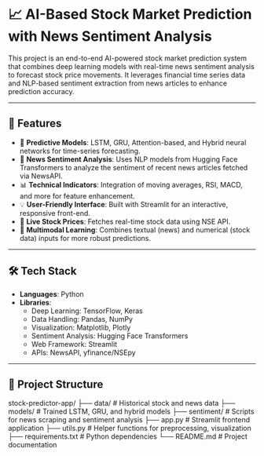 # 📈 AI-Based Stock Market Prediction with News Sentiment Analysis

This project is an end-to-end AI-powered stock market prediction system that combines deep learning models with real-time news sentiment analysis to forecast stock price movements. It leverages financial time series data and NLP-based sentiment extraction from news articles to enhance prediction accuracy.

---

## 🚀 Features

- 🔮 **Predictive Models**: LSTM, GRU, Attention-based, and Hybrid neural networks for time-series forecasting.
- 📰 **News Sentiment Analysis**: Uses NLP models from Hugging Face Transformers to analyze the sentiment of recent news articles fetched via NewsAPI.
- 📊 **Technical Indicators**: Integration of moving averages, RSI, MACD, and more for feature enhancement.
- 💡 **User-Friendly Interface**: Built with Streamlit for an interactive, responsive front-end.
- 🔄 **Live Stock Prices**: Fetches real-time stock data using NSE API.
- 🧠 **Multimodal Learning**: Combines textual (news) and numerical (stock data) inputs for more robust predictions.

---

## 🛠️ Tech Stack

- **Languages**: Python
- **Libraries**: 
  - Deep Learning: TensorFlow, Keras
  - Data Handling: Pandas, NumPy
  - Visualization: Matplotlib, Plotly
  - Sentiment Analysis: Hugging Face Transformers
  - Web Framework: Streamlit
  - APIs: NewsAPI, yfinance/NSEpy

---

## 📂 Project Structure

 stock-predictor-app/ ├── data/ # Historical stock and news data ├── models/ # Trained LSTM, GRU, and hybrid models ├── sentiment/ # Scripts for news scraping and sentiment analysis ├── app.py # Streamlit frontend application ├── utils.py # Helper functions for preprocessing, visualization ├── requirements.txt # Python dependencies └── README.md # Project documentation
